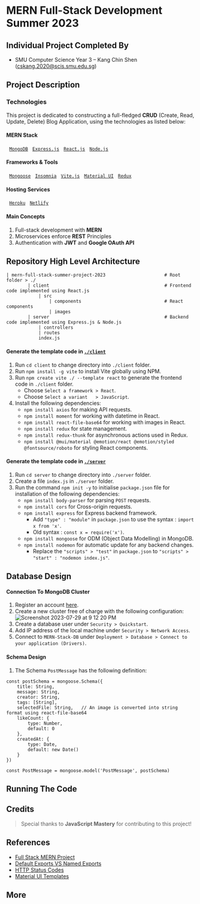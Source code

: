 # MERN Full-Stack Development Summer 2023

## Individual Project Completed By
* SMU Computer Science Year 3 – Kang Chin Shen (cskang.2020@scis.smu.edu.sg)

## Project Description
### Technologies 
This project is dedicated to constructing a full-fledged **CRUD** (Create, Read, Update, Delete) Blog Application, using the technologies as listed below:

#### MERN Stack
&nbsp;&nbsp;[`MongoDB`](https://www.mongodb.com)
&nbsp;&nbsp;[`Express.js`](https://expressjs.com) 
&nbsp;&nbsp;[`React.js`](https://react.dev/)
&nbsp;&nbsp;[`Node.js`](https://nodejs.org)

#### Frameworks & Tools
&nbsp;&nbsp;[`Mongoose`](https://mongoosejs.com/)
&nbsp;&nbsp;[`Insomnia`](https://insomnia.rest/download)
&nbsp;&nbsp;[`Vite.js`](https://vitejs.dev/)
&nbsp;&nbsp;[`Material UI`](https://mui.com/)
&nbsp;&nbsp;[`Redux`](https://react-redux.js.org)

#### Hosting Services
&nbsp;&nbsp;[`Heroku`](https://www.heroku.com/)
&nbsp;&nbsp;[`Netlify`](https://www.netlify.com/?attr=homepage-modal)

#### Main Concepts
1. Full-stack development with **MERN** 
2. Microservices enforce **REST** Principles
3. Authentication with **JWT** and **Google OAuth API**

## Repository High Level Architecture
```
| mern-full-stack-summer-project-2023                      # Root folder > ./
        | client                                           # Frontend code implemented using React.js
            | src
                | components                               # React components
                | images
        | server                                           # Backend code implemented using Express.js & Node.js
            | controllers
            | routes
            index.js
```

#### Generate the template code in [`./client`]()
1. Run `cd client` to change directory into `./client` folder.
2. Run `npm install -g vite` to install Vite globally using NPM.
3. Run `npm create vite ./ --template react` to generate the frontend code in `./client` folder.
    * Choose `Select a framework > React`.
    * Choose `Select a variant   > JavaScript`.
4. Install the following dependencies:
    * `npm install axios` for making API requests.
    * `npm install moment` for working with datetime in React.
    * `npm install react-file-base64` for working with images in React.
    * `npm install redux` for state management.
    * `npm install redux-thunk` for asynchronous actions used in Redux.
    * `npm install @mui/material @emotion/react @emotion/styled @fontsource/roboto` for styling React components.

#### Generate the template code in [`./server`]()
1. Run `cd server` to change directory into `./server` folder.
2. Create a file `index.js` in `./server` folder.
3. Run the command `npm init -y` to initialise `package.json` file for installation of the following dependencies:
   * `npm install body-parser` for parsing `POST` requests.
   * `npm install cors` for Cross-origin requests.
   * `npm install express` for Express backend framework.
     * Add `"type" : "module"` in `package.json` to use the syntax : `import x from 'x'`.
     * Old syntax : `const x = require('x')`.
   * `npm install mongoose` for ODM (Object Data Modelling) in MongoDB. 
   * `npm install nodemon` for automatic update for any backend changes.
      * Replace the `"scripts" > "test"` in `package.json` to `"scripts" > "start" : "nodemon index.js"`.

## Database Design
#### Connection To MongoDB Cluster
1. Register an account [here](https://www.mongodb.com/cloud/atlas/register).
2. Create a new cluster free of charge with the following configuration:
![Screenshot 2023-07-29 at 9 12 20 PM](https://github.com/cskang0121/mern-full-stack-summer-project-2023/assets/79074359/e9b4392a-467d-47a3-80ba-19c4a714fd69)
3. Create a database user under `Security > Quickstart`.
4. Add IP address of the local machine under `Security > Network Access`.
5. Connect to `MERN-Stack-DB` under `Deployment > Database > Connect to your application (Drivers)`.

#### Schema Design
1. The Schema `PostMessage` has the following definition:
```
const postSchema = mongoose.Schema({
    title: String,
    message: String,
    creator: String,
    tags: [String],
    selectedFile: String,   // An image is converted into string format using react-file-base64
    likeCount: {
        type: Number,
        default: 0
    },
    createdAt: {
        type: Date,
        default: new Date()
    }
})

const PostMessage = mongoose.model('PostMessage', postSchema)
```

   
## Running The Code

## Credits
> Special thanks to **JavaScript Mastery** for contributing to this project! 

## References
* [Full Stack MERN Project](https://www.youtube.com/watch?v=ngc9gnGgUdA&list=PL6QREj8te1P7VSwhrMf3D3Xt4V6_SRkhu&pp=iAQB)
* [Default Exports VS Named Exports](https://medium.com/@etherealm/named-export-vs-default-export-in-es6-affb483a0910)
* [HTTP Status Codes](https://www.restapitutorial.com/httpstatuscodes.html)
* [Material UI Templates](https://mui.com/material-ui/getting-started/templates/)
  
## More
